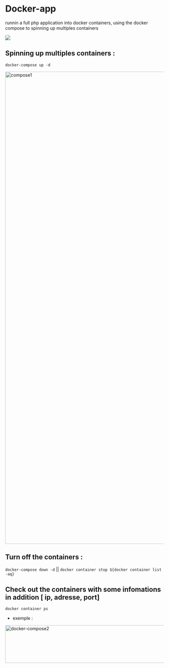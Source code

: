 # Docker-app
runnin a full php application into docker containers, using the docker compose to spinning up multiples containers 

<img src="https://grafikart.fr/media/resize/1330/750/uploads/attachments/2015/background-635-600a91d4e2030131568421.jpg?s=6656bac3ba1dbce11ed40d8949097ab5">

## Spinning up multiples containers : 
`docker-compose up -d`
 
<img src="https://i.ibb.co/gR1Pv76/compose1.png" alt="compose1" border="0" width="1500px">

## Turn off the containers : 
`docker-compose down -d` || `docker container stop ${docker container list -aq}`

## Check out the containers with some infomations in addition [ ip, adresse, port]
`docker container ps`
- exemple :
<img src="https://i.ibb.co/yWc2TL8/docker-compose2.png" alt="docker-compose2" border="0" width="1500px" height="120">
